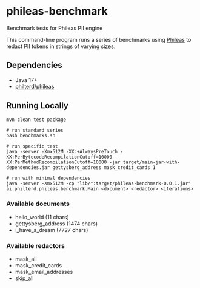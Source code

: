 # phileas-benchmark
Benchmark tests for Phileas PII engine

This command-line program runs a series of benchmarks using [Phileas](https://github.com/philterd/phileas)
to redact PII tokens in strings of varying sizes.

## Dependencies

* Java 17+
* [philterd/phileas](https://github.com/philterd/phileas) 

## Running Locally

```
mvn clean test package

# run standard series
bash benchmarks.sh

# run specific test
java -server -Xmx512M -XX:+AlwaysPreTouch -XX:PerBytecodeRecompilationCutoff=10000 -XX:PerMethodRecompilationCutoff=10000 -jar target/main-jar-with-dependencies.jar gettysberg_address mask_credit_cards 1

# run with minimal dependencies
java -server -Xmx512M -cp "lib/*:target/phileas-benchmark-0.0.1.jar" ai.philterd.phileas.benchmark.Main <document> <redactor> <iterations>
```

### Available documents

* hello_world (11 chars)
* gettysberg_address (1474 chars)
* i_have_a_dream (7727 chars)

### Available redactors

* mask_all
* mask_credit_cards
* mask_email_addresses
* skip_all
